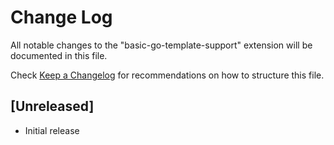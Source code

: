 # Change Log

All notable changes to the "basic-go-template-support" extension will be documented in this file.

Check [Keep a Changelog](http://keepachangelog.com/) for recommendations on how to structure this file.

## [Unreleased]

- Initial release